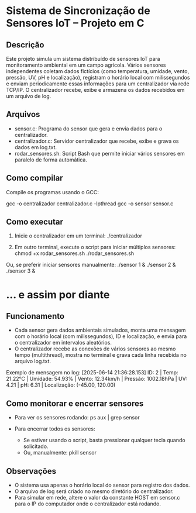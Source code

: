 # Sistema de Sincronização de Sensores IoT – Projeto em C

## Descrição

Este projeto simula um sistema distribuído de sensores IoT para monitoramento ambiental em um campo agrícola. Vários sensores independentes coletam dados fictícios (como temperatura, umidade, vento, pressão, UV, pH e localização), registram o horário local com milissegundos e enviam periodicamente essas informações para um centralizador via rede TCP/IP. O centralizador recebe, exibe e armazena os dados recebidos em um arquivo de log.

## Arquivos

- sensor.c: Programa do sensor que gera e envia dados para o centralizador.
- centralizador.c: Servidor centralizador que recebe, exibe e grava os dados em log.txt.
- rodar_sensores.sh: Script Bash que permite iniciar vários sensores em paralelo de forma automática.

## Como compilar

Compile os programas usando o GCC:

gcc -o centralizador centralizador.c -lpthread
gcc -o sensor sensor.c

## Como executar

1. Inicie o centralizador em um terminal:
./centralizador

2. Em outro terminal, execute o script para iniciar múltiplos sensores:
chmod +x rodar_sensores.sh
./rodar_sensores.sh

Ou, se preferir iniciar sensores manualmente:
./sensor 1 &
./sensor 2 &
./sensor 3 &
# ... e assim por diante

## Funcionamento

- Cada sensor gera dados ambientais simulados, monta uma mensagem com o horário local (com milissegundos), ID e localização, e envia para o centralizador em intervalos aleatórios.
- O centralizador recebe as conexões de vários sensores ao mesmo tempo (multithread), mostra no terminal e grava cada linha recebida no arquivo log.txt.

Exemplo de mensagem no log:
[2025-06-14 21:36:28.153] ID: 2 | Temp: 21.22°C | Umidade: 54.93% | Vento: 12.34km/h | Pressão: 1002.18hPa | UV: 4.21 | pH: 6.31 | Localização: (-45.00, 120.00)

## Como monitorar e encerrar sensores

- Para ver os sensores rodando:
ps aux | grep sensor

- Para encerrar todos os sensores:
    - Se estiver usando o script, basta pressionar qualquer tecla quando solicitado.
    - Ou, manualmente:
pkill sensor

## Observações

- O sistema usa apenas o horário local do sensor para registro dos dados.
- O arquivo de log será criado no mesmo diretório do centralizador.
- Para simular em rede, altere o valor da constante HOST em sensor.c para o IP do computador onde o centralizador está rodando.